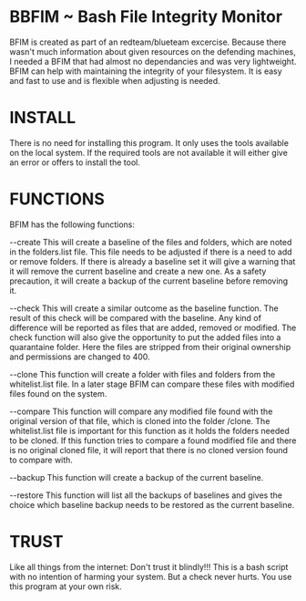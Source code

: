 # BBFIM ~ Bash File Integrity Monitor

BFIM is created as part of an redteam/blueteam excercise.
Because there wasn't much information about given resources on the defending machines, 
I needed a BFIM that had almost no dependancies and was very lightweight.
BFIM can help with maintaining the integrity of your filesystem.
It is easy and fast to use and is flexible when adjusting is needed.

INSTALL
=======

There is no need for installing this program.
It only uses the tools available on the local system.
If the required tools are not available it will either give an error or 
offers to install the tool.

FUNCTIONS
=========

BFIM has the following functions:

--create
This will create a baseline of the files and folders, which are noted in the folders.list file.
This file needs to be adjusted if there is a need to add or remove folders.
If there is already a baseline set it will give a warning that it will remove the current
baseline and create a new one. 
As a safety precaution, it will create a backup of the current baseline before removing it.

--check
This will create a similar outcome as the baseline function.
The result of this check will be compared with the baseline.
Any kind of difference will be reported as files that are added, removed or modified.
The check function will also give the opportunity to put the added files into a quarantaine folder.
Here the files are stripped from their original ownership and permissions are changed to 400.

--clone
This function will create a folder with files and folders from the whitelist.list file.
In a later stage BFIM can compare these files with modified files found on the system.

--compare
This function will compare any modified file found with the original version of that file, 
which is cloned into the folder <fim folder>/clone.
The whitelist.list file is important for this function as it holds the folders needed to be cloned.
If this function tries to compare a found modified file and there is no original cloned file,
it will report that there is no cloned version found to compare with.

--backup
This function will create a backup of the current baseline.

--restore
This function will list all the backups of baselines and gives the choice which baseline backup needs 
to be restored as the current baseline.


TRUST
=====

Like all things from the internet: Don't trust it blindly!!!
This is a bash script with no intention of harming your system.
But a check never hurts. You use this program at your own risk.

